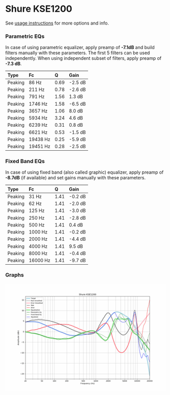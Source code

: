 # Shure KSE1200
See [usage instructions](https://github.com/jaakkopasanen/AutoEq#usage) for more options and info.

### Parametric EQs
In case of using parametric equalizer, apply preamp of **-7.1dB** and build filters manually
with these parameters. The first 5 filters can be used independently.
When using independent subset of filters, apply preamp of **-7.3 dB**.

| Type    | Fc       |    Q | Gain    |
|:--------|:---------|:-----|:--------|
| Peaking | 86 Hz    | 0.69 | -2.5 dB |
| Peaking | 211 Hz   | 0.78 | -2.6 dB |
| Peaking | 791 Hz   | 1.56 | 1.3 dB  |
| Peaking | 1746 Hz  | 1.58 | -6.5 dB |
| Peaking | 3657 Hz  | 1.06 | 8.0 dB  |
| Peaking | 5934 Hz  | 3.24 | 4.6 dB  |
| Peaking | 6239 Hz  | 0.31 | 0.8 dB  |
| Peaking | 6621 Hz  | 0.53 | -1.5 dB |
| Peaking | 19438 Hz | 0.25 | -5.9 dB |
| Peaking | 19451 Hz | 0.28 | -2.5 dB |

### Fixed Band EQs
In case of using fixed band (also called graphic) equalizer, apply preamp of **-8.7dB**
(if available) and set gains manually with these parameters.

| Type    | Fc       |    Q | Gain    |
|:--------|:---------|:-----|:--------|
| Peaking | 31 Hz    | 1.41 | -0.2 dB |
| Peaking | 62 Hz    | 1.41 | -2.0 dB |
| Peaking | 125 Hz   | 1.41 | -3.0 dB |
| Peaking | 250 Hz   | 1.41 | -2.8 dB |
| Peaking | 500 Hz   | 1.41 | 0.4 dB  |
| Peaking | 1000 Hz  | 1.41 | -0.2 dB |
| Peaking | 2000 Hz  | 1.41 | -4.4 dB |
| Peaking | 4000 Hz  | 1.41 | 9.5 dB  |
| Peaking | 8000 Hz  | 1.41 | -0.4 dB |
| Peaking | 16000 Hz | 1.41 | -9.7 dB |

### Graphs
![](./Shure%20KSE1200.png)